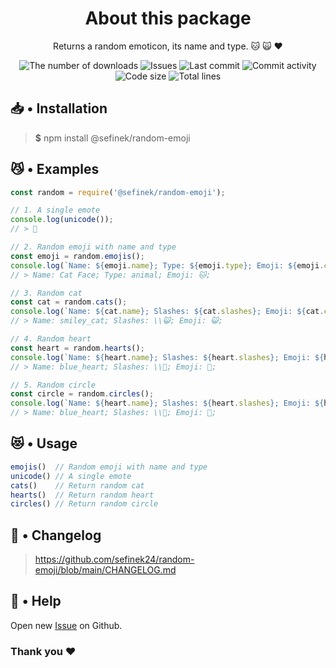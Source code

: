 <div align="center">
    <h1>About this package</h1>
    <p>Returns a random emoticon, its name and type. 🐱 🙀 ❤️</p>
    <a href="https://www.npmjs.com/package/@sefinek/random-emoji" target="_blank" title="random-emoji - npm" style="text-decoration:none">
        <img src="https://img.shields.io/npm/dt/@sefinek/random-emoji.svg?maxAge=3600" alt="The number of downloads">
        <img src="https://img.shields.io/github/issues/sefinek24/random-emoji" alt="Issues">
        <img src="https://img.shields.io/github/last-commit/sefinek24/random-emoji" alt="Last commit">
        <img src="https://img.shields.io/github/commit-activity/w/sefinek24/random-emoji" alt="Commit activity">
        <img src="https://img.shields.io/github/languages/code-size/sefinek24/random-emoji" alt="Code size">
        <img src="https://img.shields.io/tokei/lines/github/sefinek24/random-emoji" alt="Total lines">
    </a>
</div>

## 📥 • Installation
> **$** npm install @sefinek/random-emoji

## 😼 • Examples
```js
const random = require('@sefinek/random-emoji');

// 1. A single emote
console.log(unicode());
// > 🥰

// 2. Random emoji with name and type
const emoji = random.emojis();
console.log(`Name: ${emoji.name}; Type: ${emoji.type}; Emoji: ${emoji.content};`);
// > Name: Cat Face; Type: animal; Emoji: 🐱;

// 3. Random cat
const cat = random.cats();
console.log(`Name: ${cat.name}; Slashes: ${cat.slashes}; Emoji: ${cat.content};`);
// > Name: smiley_cat; Slashes: \\😺; Emoji: 😺;

// 4. Random heart
const heart = random.hearts();
console.log(`Name: ${heart.name}; Slashes: ${heart.slashes}; Emoji: ${heart.content};`);
// > Name: blue_heart; Slashes: \\💙; Emoji: 💙;

// 5. Random circle
const circle = random.circles();
console.log(`Name: ${heart.name}; Slashes: ${heart.slashes}; Emoji: ${heart.content};`);
// > Name: blue_heart; Slashes: \\💙; Emoji: 💙;
```

## 😻 • Usage
```js
emojis()  // Random emoji with name and type
unicode() // A single emote
cats()    // Return random cat
hearts()  // Return random heart
circles() // Return random circle
```

## 📝 • Changelog
> <a href="https://github.com/sefinek24/random-emoji/blob/main/CHANGELOG.md" target="_blank" title="random-emoji/CHANGELOG.md at main · sefinek24/random-emoji">https://github.com/sefinek24/random-emoji/blob/main/CHANGELOG.md</a>

## 🤝 • Help
Open new <a href="https://github.com/sefinek24/random-emoji/issues/new/choose" target="_blank">Issue</a> on Github.  
  
### Thank you ❤️